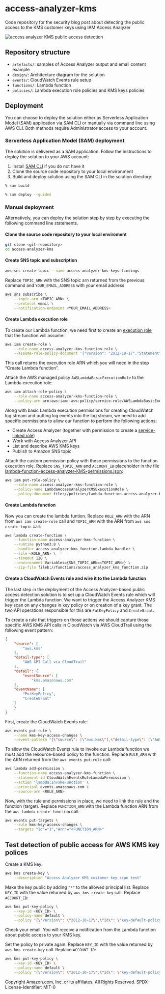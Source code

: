 # access-analyzer-kms

Code repository for the security blog post about detecting the public access to the KMS customer keys using IAM Access Analyzer

![access analyzer KMS public access detection](design/access-analyzer.drawio.svg)

## Repository structure
- `artefacts/`: samples of Access Analyzer output and email content example  
- `design/`: Architecture diagram for the solution
- `events/`: CloudWatch Events rule setup
- `functions/`: Lambda function
- `policies/`: Lambda execution role policies and KMS keys policies

## Deployment
You can choose to deploy the solution either as Serverless Application Model (SAM) application via SAM CLI or manually via command line using AWS CLI.
Both methods require Administrator access to your account.

### Serverless Application Model (SAM) deployment
The solution is delivered as a SAM application. Follow the instructions to deploy the solution to your AWS account:

1. Install [SAM CLI](https://docs.aws.amazon.com/serverless-application-model/latest/developerguide/serverless-sam-cli-install.html) if you do not have it
2. Clone the source code repository to your local environment
3. Build and deploy solution using the SAM CLI in the solution directory:
```bash
% sam build
```
```bash
% sam deploy --guided
```

### Manual deployment
Alternatively, you can deploy the solution step by step by executing the following command line statements.

#### Clone the source code repository to your local enviroment
```bash
git clone <git-repository>
cd access-analyzer-kms
```

#### Create SNS topic and subscription
```bash
aws sns create-topic --name access-analyzer-kms-keys-findings
```

Replace `TOPIC_ARN` with the SNS topic arn returned from the previous command and `YOUR_EMAIL_ADDRESS` with your email address
```bash
aws sns subscribe \
    --topic-arn <TOPIC_ARN> \
    --protocol email \
    --notification-endpoint <YOUR_EMAIL_ADDRESS>
```

#### Create Lambda execution role  
To create our Lambda function, we need first to create an [execution role](https://docs.aws.amazon.com/lambda/latest/dg/lambda-intro-execution-role.html) that the function will assume:

```bash
aws iam create-role \
    --role-name access-analyzer-kms-function-role \
    --assume-role-policy-document '{"Version": "2012-10-17","Statement": [{ "Effect": "Allow", "Principal": {"Service": "lambda.amazonaws.com"}, "Action": "sts:AssumeRole"}]}'
```

This call returns the execution role ARN which you will need in the step “Create Lambda function”.

Attach the AWS managed policy `AWSLambdaBasicExecutionRole` to the Lambda execution role:

```bash
aws iam attach-role-policy \
    --role-name access-analyzer-kms-function-role \
    --policy-arn arn:aws:iam::aws:policy/service-role/AWSLambdaBasicExecutionRole
```

Along with basic Lambda execution permissions for creating CloudWatch log stream and putting log events into the log stream, we need to add specific permissions to allow our function to perform the following actions:
-	Create Access Analyzer (together with permission to create a [service-linked role](https://docs.aws.amazon.com/IAM/latest/UserGuide/id_roles_terms-and-concepts.html#iam-term-service-linked-role))
-	Work with Access Analyzer API
-	List and describe AWS KMS keys
-	Publish to Amazon SNS topic

Attach the custom permission policy with these permissions to the function execution role. Replace `SNS_TOPIC_ARN` and `ACCOUNT_ID` placeholder in the file [lambda-function-access-analyzer-KMS-permissions.json](policies/lambda-function-access-analyzer-KMS-permissions.json):
```bash
aws iam put-role-policy \
    --role-name access-analyzer-kms-function-role \
    --policy-name LambdaAccessAnalyzerKMSExecutionRole \
    --policy-document file://policies/lambda-function-access-analyzer-KMS-permissions.json
```

#### Create Lambda function
Now you can create the lambda funtion.
Replace `ROLE_ARN` with the ARN from `aws iam create-role` call and `TOPIC_ARN` with the ARN from `aws sns create-topic` call:
```bash
aws lambda create-function \
    --function-name access-analyzer-kms-function \
    --runtime python3.8 \
    --handler access_analyzer_kms_function.lambda_handler \
    --role <ROLE_ARN> \
    --timeout 120 \
    --environment Variables={SNS_TOPIC_ARN=<TOPIC_ARN>} \
    --zip-file fileb://functions/access_analyzer_kms_function.zip
```

#### Create a CloudWatch Events rule and wire it to the Lambda function
The last step in the deployment of the Access Analyzer-based public access detection solution is to set up a CloudWatch Events rule which will trigger the Lambda function.
We want to trigger the Access Analyzer KMS key scan on any changes in key policy or on creation of a key grant.
The two API operations responsible for this are `PutKeyPolicy` and `CreateGrant`.

To create a rule that triggers on those actions we should capture those specific AWS KMS API calls in CloudWatch via AWS CloudTrail using the following event pattern:
```json
{
    "source": [
        "aws.kms"
    ],
    "detail-type": [
        "AWS API Call via CloudTrail"
    ],
    "detail": {
        "eventSource": [
            "kms.amazonaws.com"
    ],
    "eventName": [
        "PutKeyPolicy",
        "CreateGrant"
    ]
    }
}
```

First, create the CloudWatch Events rule:
```bash
aws events put-rule \
    --name kms-key-access-changes \
    --event-pattern "{\"source\": [\"aws.kms\"],\"detail-type\": [\"AWS API Call via CloudTrail\"],\"detail\": {\"eventSource\": [\"kms.amazonaws.com\"],\"eventName\": [\"PutKeyPolicy\",\"CreateGrant\"]}}" 
```

To allow the CloudWatch Events rule to invoke our Lambda function we must add the resource-based policy to the function. Replace `RULE_ARN` with the ARN returned from the `aws events put-rule` call:
```bash
aws lambda add-permission \
    --function-name access-analyzer-kms-function \
    --statement-id CloudWatchEventsRuleLambdaPermission \
    --action 'lambda:InvokeFunction' \
    --principal events.amazonaws.com \
    --source-arn <RULE_ARN>
```

Now, with the rule and permissions in place, we need to link the rule and the function (target). Replace `FUNCTION_ARN` with the Lambda function ARN from the `aws lambda create-function` call:
```bash
aws events put-targets \
    --rule kms-key-access-changes \
    --targets "Id"="1","Arn"="<FUNCTION_ARN>"
```

## Test detection of public access for AWS KMS key polices
Create a KMS key:
```bash
aws kms create-key \
    --description "Access Analyzer KMS customer key scan test"
```

Make the key public by adding `"*"` to the allowed principal list. Replace `KEY_ID` with the value returned by `aws kms create-key` call. Replace `ACCOUNT_ID`:
```bash
aws kms put-key-policy \
    --key-id <KEY_ID> \
    --policy-name default \
    --policy "{\"Version\": \"2012-10-17\",\"Id\": \"key-default-policy\",\"Statement\": [{\"Sid\": \"Enable IAM User Permissions\",\"Effect\": \"Allow\",\"Principal\": {\"AWS\": [\"arn:aws:iam::ACCOUNT_ID:root\",\"*\"]},\"Action\": \"kms:*\",\"Resource\": \"*\"}]}"
```

Check your email. You will receive a notification from the Lambda function about public access to your KMS key.

Set the policy to private again. Replace `KEY_ID` with the value returned by `aws kms create-key` call. Replace `ACCOUNT_ID`:
```bash
aws kms put-key-policy \
    --key-id <KEY_ID> \
    --policy-name default \
    --policy "{\"Version\": \"2012-10-17\",\"Id\": \"key-default-policy\",\"Statement\": [{\"Sid\": \"Enable IAM User Permissions\",\"Effect\": \"Allow\",\"Principal\": {\"AWS\": [\"arn:aws:iam::906545278380:root\"]},\"Action\": \"kms:*\",\"Resource\": \"*\"}]}"
```





Copyright Amazon.com, Inc. or its affiliates. All Rights Reserved.
SPDX-License-Identifier: MIT-0